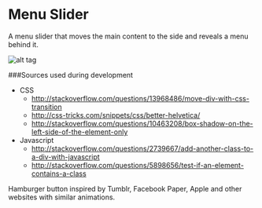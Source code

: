 # Menu Slider

A menu slider that moves the main content to the side and reveals a menu behind it.

![alt tag](https://i.imgflip.com/ck1pq.gif)

###Sources used during development
* CSS  
  * http://stackoverflow.com/questions/13968486/move-div-with-css-transition  
  * http://css-tricks.com/snippets/css/better-helvetica/  
  * http://stackoverflow.com/questions/10463208/box-shadow-on-the-left-side-of-the-element-only  
* Javascript  
  * http://stackoverflow.com/questions/2739667/add-another-class-to-a-div-with-javascript  
  * http://stackoverflow.com/questions/5898656/test-if-an-element-contains-a-class  

Hamburger button inspired by Tumblr, Facebook Paper, Apple and other websites with similar animations.

